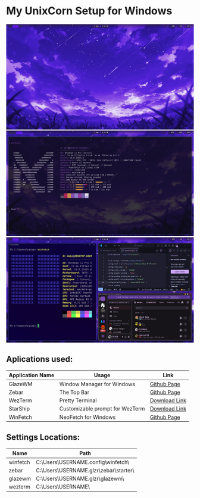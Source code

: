 # My UnixCorn Setup for Windows

<img src="resources/2.png" width="800" alt="">
<img src="resources/1.png" width="800" alt="">
<img src="resources/3.png" width="800" alt="">

## Aplications used:

| Application Name | Usage | Link |
| ------------- | ------------- | ------------ |
| GlazeWM  | Window Manager for Windows | [Github Page](https://github.com/glzr-io/glazewm) |
| Zebar  | The Top Bar | [Github Page](https://github.com/glzr-io/zebar) |
| WezTerm  | Pretty Terminal | [Download Link](https://wezfurlong.org/wezterm/index.html) |
| StarShip  | Customizable prompt for WezTerm | [Download Link](https://starship.rs/) |
| WinFetch  | NeoFetch for Windows | [Github Page](https://github.com/lptstr/winfetch) |

## Settings Locations:

| Name | Path |
| ------------- | ------------- |
| winfetch | C:\Users\USERNAME\.config\winfetch\ |
| zebar  | C:\Users\USERNAME\.glzr\zebar\starter\ |
| glazewm  | C:\Users\USERNAME\.glzr\glazewm\ |
| wezterm  | C:\Users\USERNAME\ |
